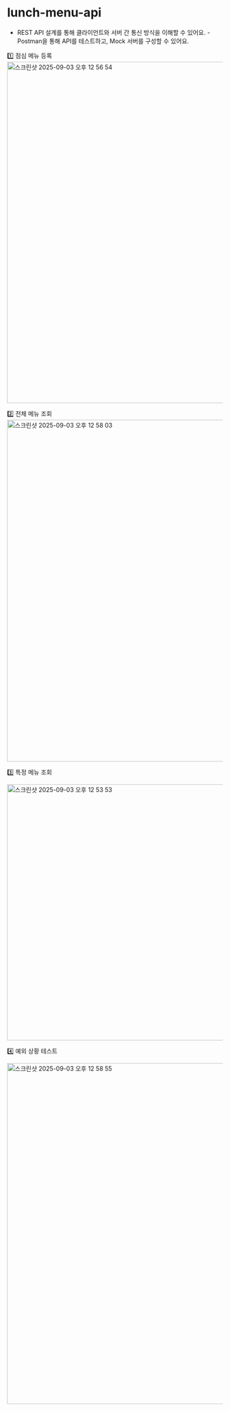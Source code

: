 # lunch-menu-api
- REST API 설계를 통해 클라이언트와 서버 간 통신 방식을 이해할 수 있어요. - Postman을 통해 API를 테스트하고, Mock 서버를 구성할 수 있어요.


1️⃣ 점심 메뉴 등록
<img width="1275" height="797" alt="스크린샷 2025-09-03 오후 12 56 54" src="https://github.com/user-attachments/assets/bd170d63-3871-41cb-915b-eb752a0e8008" />



2️⃣ 전체 메뉴 조회
<img width="1274" height="798" alt="스크린샷 2025-09-03 오후 12 58 03" src="https://github.com/user-attachments/assets/a3fe7749-579a-4390-aaad-632c46fc9706" />



3️⃣ 특정 메뉴 조회

<img width="958" height="598" alt="스크린샷 2025-09-03 오후 12 53 53" src="https://github.com/user-attachments/assets/851dc925-bfa8-4173-9665-c4ea777c7a24" />



4️⃣ 예외 상황 테스트

<img width="1277" height="796" alt="스크린샷 2025-09-03 오후 12 58 55" src="https://github.com/user-attachments/assets/a51a196c-3184-499c-b99a-583cdcdd292f" />
